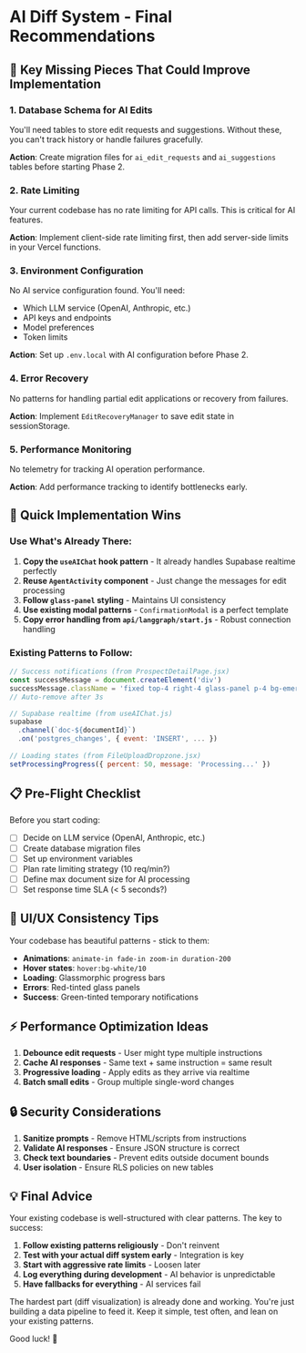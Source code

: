 # AI Diff System - Final Recommendations

## 🎯 Key Missing Pieces That Could Improve Implementation

### 1. **Database Schema for AI Edits**
You'll need tables to store edit requests and suggestions. Without these, you can't track history or handle failures gracefully.

**Action**: Create migration files for `ai_edit_requests` and `ai_suggestions` tables before starting Phase 2.

### 2. **Rate Limiting**
Your current codebase has no rate limiting for API calls. This is critical for AI features.

**Action**: Implement client-side rate limiting first, then add server-side limits in your Vercel functions.

### 3. **Environment Configuration**
No AI service configuration found. You'll need:
- Which LLM service (OpenAI, Anthropic, etc.)
- API keys and endpoints
- Model preferences
- Token limits

**Action**: Set up `.env.local` with AI configuration before Phase 2.

### 4. **Error Recovery**
No patterns for handling partial edit applications or recovery from failures.

**Action**: Implement `EditRecoveryManager` to save edit state in sessionStorage.

### 5. **Performance Monitoring**
No telemetry for tracking AI operation performance.

**Action**: Add performance tracking to identify bottlenecks early.

## 🚀 Quick Implementation Wins

### Use What's Already There:
1. **Copy the `useAIChat` hook pattern** - It already handles Supabase realtime perfectly
2. **Reuse `AgentActivity` component** - Just change the messages for edit processing
3. **Follow `glass-panel` styling** - Maintains UI consistency
4. **Use existing modal patterns** - `ConfirmationModal` is a perfect template
5. **Copy error handling from `api/langgraph/start.js`** - Robust connection handling

### Existing Patterns to Follow:
```javascript
// Success notifications (from ProspectDetailPage.jsx)
const successMessage = document.createElement('div')
successMessage.className = 'fixed top-4 right-4 glass-panel p-4 bg-emerald-500/20 border-emerald-500/30 z-50'
// Auto-remove after 3s

// Supabase realtime (from useAIChat.js)
supabase
  .channel(`doc-${documentId}`)
  .on('postgres_changes', { event: 'INSERT', ... })
  
// Loading states (from FileUploadDropzone.jsx)
setProcessingProgress({ percent: 50, message: 'Processing...' })
```

## 📋 Pre-Flight Checklist

Before you start coding:
- [ ] Decide on LLM service (OpenAI, Anthropic, etc.)
- [ ] Create database migration files
- [ ] Set up environment variables
- [ ] Plan rate limiting strategy (10 req/min?)
- [ ] Define max document size for AI processing
- [ ] Set response time SLA (< 5 seconds?)

## 🎨 UI/UX Consistency Tips

Your codebase has beautiful patterns - stick to them:
- **Animations**: `animate-in fade-in zoom-in duration-200`
- **Hover states**: `hover:bg-white/10`
- **Loading**: Glassmorphic progress bars
- **Errors**: Red-tinted glass panels
- **Success**: Green-tinted temporary notifications

## ⚡ Performance Optimization Ideas

1. **Debounce edit requests** - User might type multiple instructions
2. **Cache AI responses** - Same text + same instruction = same result
3. **Progressive loading** - Apply edits as they arrive via realtime
4. **Batch small edits** - Group multiple single-word changes

## 🔒 Security Considerations

1. **Sanitize prompts** - Remove HTML/scripts from instructions
2. **Validate AI responses** - Ensure JSON structure is correct
3. **Check text boundaries** - Prevent edits outside document bounds
4. **User isolation** - Ensure RLS policies on new tables

## 💡 Final Advice

Your existing codebase is well-structured with clear patterns. The key to success:
1. **Follow existing patterns religiously** - Don't reinvent
2. **Test with your actual diff system early** - Integration is key
3. **Start with aggressive rate limits** - Loosen later
4. **Log everything during development** - AI behavior is unpredictable
5. **Have fallbacks for everything** - AI services fail

The hardest part (diff visualization) is already done and working. You're just building a data pipeline to feed it. Keep it simple, test often, and lean on your existing patterns.

Good luck! 🚀 